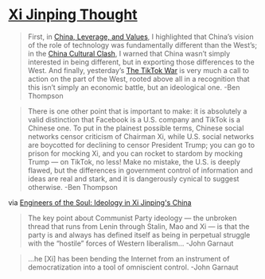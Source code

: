 # [Xi Jinping Thought](https://stratechery.com/2020/xi-jinping-thought-facebooks-blindspot-the-moat-map-revisited/)


> First, in [China, Leverage, and Values](https://stratechery.com/2019/china-leverage-and-values/), I highlighted that China’s vision of the role of technology was fundamentally different than the West’s; in the [China Cultural Clash](https://stratechery.com/2019/the-china-cultural-clash/), I warned that China wasn’t simply interested in being different, but in exporting those differences to the West. And finally, yesterday’s [The TikTok War](https://stratechery.com/2020/the-tiktok-war/) is very much a call to action on the part of the West, rooted above all in a recognition that this isn’t simply an economic battle, but an ideological one.
\-Ben Thompson

> There is one other point that is important to make: it is absolutely a valid distinction that Facebook is a U.S. company and TikTok is a Chinese one. To put in the plainest possible terms, Chinese social networks censor criticism of Chairman Xi, while U.S. social networks are boycotted for declining to censor President Trump; you can go to prison for mocking Xi, and you can rocket to stardom by mocking Trump — on TikTok, no less! Make no mistake, the U.S. is deeply flawed, but the differences in government control of information and ideas are real and stark, and it is dangerously cynical to suggest otherwise.
\-Ben Thompson

via [Engineers of the Soul: Ideology in Xi Jinping's China](https://sinocism.com/p/engineers-of-the-soul-ideology-in)
> The key point about Communist Party ideology — the unbroken thread that runs from Lenin through Stalin, Mao and Xi — is that the party is and always has defined itself as being in perpetual struggle with the “hostile” forces of Western liberalism…
\-John Garnaut

> ...he \[Xi\] has been bending the Internet from an instrument of democratization into a tool of omniscient control.
\-John Garnaut
